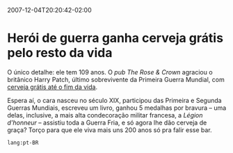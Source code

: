 2007-12-04T20:20:42-02:00
# Herói de guerra ganha cerveja grátis pelo resto da vida

O único detalhe: ele tem 109 anos. O _pub The Rose & Crown_ agraciou o britânico Harry Patch, último sobrevivente da Primeira Guerra Mundial, com [cerveja grátis até o fim da vida](http://www.thesun.co.uk/sol/homepage/news/article538134.ece).

Espera aí, o cara nasceu no século XIX, participou das Primeira e Segunda Guerras Mundiais, escreveu um livro, ganhou 5 medalhas por bravura – uma delas, inclusive, a mais alta condecoração militar francesa, a _Légion d'honneur_ – assistiu toda a Guerra Fria, e só agora lhe dão cerveja de graça? Torço para que ele viva mais uns 200 anos só pra falir esse bar.

`lang:pt-BR`
